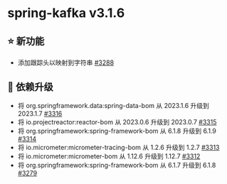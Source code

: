 # spring-kafka v3.1.6

## ⭐ 新功能

- 添加跟踪头以映射到字符串 [#3288](https://github.com/spring-projects/spring-kafka/issues/3288)

## 🔨 依赖升级

- 将 org.springframework.data:spring-data-bom 从 2023.1.6 升级到 2023.1.7 [#3316](https://github.com/spring-projects/spring-kafka/pull/3316)
- 将 io.projectreactor:reactor-bom 从 2023.0.6 升级到 2023.0.7 [#3315](https://github.com/spring-projects/spring-kafka/pull/3315)
- 将 org.springframework:spring-framework-bom 从 6.1.8 升级到 6.1.9 [#3314](https://github.com/spring-projects/spring-kafka/pull/3314)
- 将 io.micrometer:micrometer-tracing-bom 从 1.2.6 升级到 1.2.7 [#3313](https://github.com/spring-projects/spring-kafka/pull/3313)
- 将 io.micrometer:micrometer-bom 从 1.12.6 升级到 1.12.7 [#3312](https://github.com/spring-projects/spring-kafka/pull/3312)
- 将 org.springframework:spring-framework-bom 从 6.1.7 升级到 6.1.8 [#3279](https://github.com/spring-projects/spring-kafka/pull/3279)
```